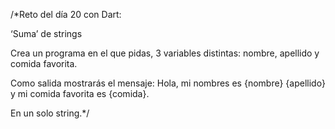 /*Reto del día 20 con Dart: 

‘Suma’ de strings

Crea un programa en el que pidas,
3 variables distintas:
nombre, apellido y comida favorita. 

Como salida mostrarás el mensaje:
Hola, mi nombres es {nombre} {apellido} 
y mi comida favorita es {comida}. 

En un solo string.*/